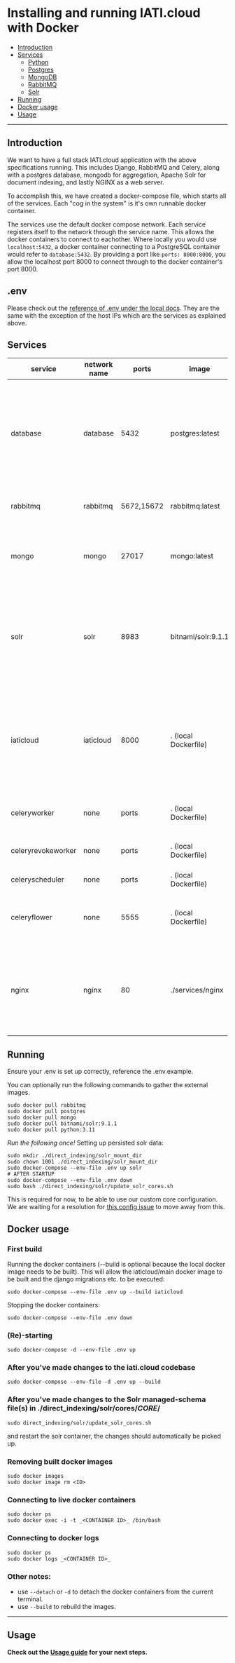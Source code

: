 # Installing and running IATI.cloud with Docker
- [Introduction](#introduction)
- [Services](#services)
    - [Python](#install-python)
    - [Postgres](#install-postgresql)
    - [MongoDB](#install-mongodb)
    - [RabbitMQ](#install-rabbitmq)
    - [Solr](#install-solr)
- [Running](#running)
- [Docker usage](#docker-usage)
- [Usage](#usage)

---
## Introduction
We want to have a full stack IATI.cloud application with the above specifications running.
This includes Django, RabbitMQ and Celery, along with a postgres database, mongodb for aggregation, Apache Solr for document indexing, and lastly NGINX as a web server.

To accomplish this, we have created a docker-compose file, which starts all of the services. Each "cog in the system" is it's own runnable docker container.

The services use the default docker compose network. Each service registers itself to the network through the service name. This allows the docker containers to connect to eachother. Where locally you would use `localhost:5432`, a docker container connecting to a PostgreSQL container would refer to `database:5432`. By providing a port like `ports: 8000:8000`, you allow the localhost port 8000 to connect through to the docker container's port 8000.

## .env
Please check out the [reference of .env under the local docs](./LOCAL.md#env). They are the same with the exception of the host IPs which are the services as explained above.

## Services
| service | network name | ports | image | Additional notes |
|---|---|---|---|---|
| database | database | 5432 | postgres:latest | Using the POSTGRES_ fields in .env to set up and access. `POSTGRES_USER`, `POSTGRES_PASSWORD`, `POSTGRES_DB`, self-explanatory default values for the user, password and database name.<br />We mount `/var/lib/postgresql/data` to our `db_data` docker 'volume', which is persisted, meaning the container can be stopped and started without losing data. |
| rabbitmq | rabbitmq | 5672,15672 | rabbitmq:latest | We mount `/var/lib/rabbitmq` to our `rabbitmq_data` docker 'volume', which is persisted (as above). |
| mongo | mongo | 27017 | mongo:latest | Accessed through `mongodb://USER:PASS!@mongo:27017` where USER and PASS are set in the `MONGO_INITDB_` fields in .env.<br />We mount `/data/db` to our `mongo_data` docker 'volume', which is persisted (as above). |
| solr | solr | 8983 | bitnami/solr:9.1.1 | Using bitnami instead of default solr because of the env options. We're mounting the `/bitnami` directory to a local directory, which allows us to manipulate the core configuration. We pass SOLR_CORES with a list of all our cores. We pass `SOLR_OPTS` containing memory options. We're using `SOLR_ADMIN_USERNAME` and `*_PASSWORD` to use authentication. |
| iaticloud | iaticloud | 8000 | . (local Dockerfile) | We build a Docker image with our IATI.cloud codebase. This image installs the [requirements](../requirements.txt), Java 11 (for the Solr post tool), and runs the [entrypoint](../services/iaticloud/docker-entrypoint.sh). The entrypoint waits for the depended services to be fully started, then checks if this is the initial run of the IATI.cloud container. If not, it sets up the static files, sets up the database and sets up the superuser with the `DJANGO_SUPERUSER_*` .env variables. |
| celeryworker | none | ports | . (local Dockerfile) | This runs on the `iaticloud` docker image. It runs main celery workers with N concurrency where N is the n.o. cores in the available CPU. |
| celeryrevokeworker | none | ports | . (local Dockerfile) | This runs on the `iaticloud` docker image. It runs a single celery worker named Revoke to cancel all tasks |
| celeryscheduler | none | ports | . (local Dockerfile) | This runs on the `iaticloud` docker image. It runs celery beat |
| celeryflower | none | 5555 | . (local Dockerfile) | This runs on the `iaticloud` docker image. It runs celery flower task management interface, uses the password and username from CELERYFLOWER_ prefixed .env fields |
| nginx | nginx | 80 | ./services/nginx | Runs NGINX and enables the flower and datastore subdomains for a provided domain. For local development it also allows subdomains. Customize `SOLR_AUTH_ENCODED` and `IC_DOMAIN`. iati.cloud-redirect is available but not enabled by default. The docker image is more described [here](../services/nginx/NGINX.md). |

## Running
Ensure your .env is set up correctly, reference the .env.example.<br />

You can optionally run the following commands to gather the external images.
```
sudo docker pull rabbitmq
sudo docker pull postgres
sudo docker pull mongo
sudo docker pull bitnami/solr:9.1.1
sudo docker pull python:3.11
```

*Run the following once!*
Setting up persisted solr data:
```
sudo mkdir ./direct_indexing/solr_mount_dir
sudo chown 1001 ./direct_indexing/solr_mount_dir
sudo docker-compose --env-file .env up solr
# AFTER STARTUP
sudo docker-compose --env-file .env down
sudo bash ./direct_indexing/solr/update_solr_cores.sh
```

This is required for now, to be able to use our custom core configuration. We are waiting for a resolution for [this config issue](https://github.com/bitnami/containers/issues/24146) to move away from this.

## Docker usage
### First build
Running the docker containers (--build is optional because the local docker image needs to be built). This will allow the iaticloud/main docker image to be built and the django migrations etc. to be executed:
```
sudo docker-compose --env-file .env up --build iaticloud
```

Stopping the docker containers:
```
sudo docker-compose --env-file .env down
```

### (Re)-starting 
```
sudo docker-compose -d --env-file .env up
```

### After you've made changes to the iati.cloud codebase
```
sudo docker-compose --env-file -d .env up --build
```

### After you've made changes to the Solr managed-schema file(s) in ./direct_indexing/solr/cores/_CORE_/
```
sudo direct_indexing/solr/update_solr_cores.sh
```
and restart the solr container, the changes should automatically be picked up.

### Removing built docker images
```
sudo docker images
sudo docker image rm <ID>
```

### Connecting to live docker containers 
```
sudo docker ps
sudo docker exec -i -t _<CONTAINER ID>_ /bin/bash
```

### Connecting to docker logs
```
sudo docker ps
sudo docker logs _<CONTAINER ID>_
```

### Other notes:
 - use `--detach` or `-d` to detach the docker containers from the current terminal.
 - use `--build` to rebuild the images.

---
## Usage
<b>Check out the [Usage guide](./USAGE.md) for your next steps.</b>
